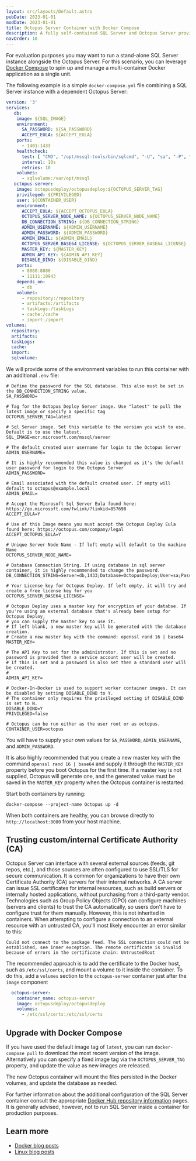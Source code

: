 ```yaml
---
layout: src/layouts/Default.astro
pubDate: 2023-01-01
modDate: 2023-01-01
title: Octopus Server Container with Docker Compose
description: A fully self-contained SQL Server and Octopus Server provisioned as Linux containers using Docker Compose.
navOrder: 10
---
```


For evaluation purposes you may want to run a stand-alone SQL Server instance alongside the Octopus Server. For this scenario, you can leverage [Docker Compose](https://docs.docker.com/compose/overview/) to spin up and manage a multi-container Docker application as a single unit.

The following example is a simple `docker-compose.yml` file combining a SQL Server instance with a dependent Octopus Server:

```yaml
version: '3'
services:
   db:
    image: ${SQL_IMAGE}
    environment:
      SA_PASSWORD: ${SA_PASSWORD}
      ACCEPT_EULA: ${ACCEPT_EULA}
    ports:
      - 1401:1433
    healthcheck:
      test: [ "CMD", "/opt/mssql-tools/bin/sqlcmd", "-U", "sa", "-P", "${SA_PASSWORD}", "-Q", "select 1"]
      interval: 10s
      retries: 10
    volumes:
      - sqlvolume:/var/opt/mssql
   octopus-server:
    image: octopusdeploy/octopusdeploy:${OCTOPUS_SERVER_TAG}
    privileged: ${PRIVILEGED}
    user: ${CONTAINER_USER}
    environment:
      ACCEPT_EULA: ${ACCEPT_OCTOPUS_EULA}
      OCTOPUS_SERVER_NODE_NAME: ${OCTOPUS_SERVER_NODE_NAME}
      DB_CONNECTION_STRING: ${DB_CONNECTION_STRING}
      ADMIN_USERNAME: ${ADMIN_USERNAME}
      ADMIN_PASSWORD: ${ADMIN_PASSWORD}
      ADMIN_EMAIL: ${ADMIN_EMAIL}
      OCTOPUS_SERVER_BASE64_LICENSE: ${OCTOPUS_SERVER_BASE64_LICENSE}
      MASTER_KEY: ${MASTER_KEY}
      ADMIN_API_KEY: ${ADMIN_API_KEY}
      DISABLE_DIND: ${DISABLE_DIND}
    ports:
      - 8080:8080
      - 11111:10943
    depends_on:
      - db
    volumes:
      - repository:/repository
      - artifacts:/artifacts
      - taskLogs:/taskLogs
      - cache:/cache
      - import:/import
volumes:
  repository:
  artifacts:
  taskLogs:
  cache:
  import:
  sqlvolume:
```

We will provide some of the environment variables to run this container with an additional `.env` file:

```
# Define the password for the SQL database. This also must be set in the DB_CONNECTION_STRING value.
SA_PASSWORD=

# Tag for the Octopus Deploy Server image. Use "latest" to pull the latest image or specify a specific tag
OCTOPUS_SERVER_TAG=latest

# Sql Server image. Set this variable to the version you wish to use. Default is to use the latest.
SQL_IMAGE=mcr.microsoft.com/mssql/server

# The default created user username for login to the Octopus Server
ADMIN_USERNAME=

# It is highly recommended this value is changed as it's the default user password for login to the Octopus Server
ADMIN_PASSWORD=

# Email associated with the default created user. If empty will default to octopus@example.local
ADMIN_EMAIL=

# Accept the Microsoft Sql Server Eula found here: https://go.microsoft.com/fwlink/?linkid=857698
ACCEPT_EULA=Y

# Use of this Image means you must accept the Octopus Deploy Eula found here: https://octopus.com/company/legal
ACCEPT_OCTOPUS_EULA=Y

# Unique Server Node Name - If left empty will default to the machine Name
OCTOPUS_SERVER_NODE_NAME=

# Database Connection String. If using database in sql server container, it is highly recommended to change the password.
DB_CONNECTION_STRING=Server=db,1433;Database=OctopusDeploy;User=sa;Password=THE_SA_PASSWORD_DEFINED_ABOVE

# Your License key for Octopus Deploy. If left empty, it will try and create a free license key for you
OCTOPUS_SERVER_BASE64_LICENSE=

# Octopus Deploy uses a master key for encryption of your databse. If you're using an external database that's already been setup for Octopus Deploy, 
# you can supply the master key to use it. 
# If left blank, a new master key will be generated with the database creation.
# Create a new master key with the command: openssl rand 16 | base64
MASTER_KEY=

# The API Key to set for the administrator. If this is set and no password is provided then a service account user will be created. 
# If this is set and a password is also set then a standard user will be created.
#
ADMIN_API_KEY=

# Docker-In-Docker is used to support worker container images. It can be disabled by setting DISABLE_DIND to Y.
# The container only requires the privileged setting if DISABLE_DIND is set to N.
DISABLE_DIND=Y
PRIVILEGED=false

# Octopus can be run either as the user root or as octopus.
CONTAINER_USER=octopus
```

You will have to supply your own values for `SA_PASSWORD`, `ADMIN_USERNAME`, and `ADMIN_PASSWORD`. 

It is also highly recommended that you create a new master key with the command `openssl rand 16 | base64` and supply it through the `MASTER_KEY` property before you boot Octopus for the first time. If a master key is not supplied, Octopus will generate one, and the generated value must be saved in the `MASTER_KEY` property when the Octopus container is restarted.

Start both containers by running:

```
docker-compose --project-name Octopus up -d
```

When both containers are healthy, you can browse directly to `http://localhost:8080` from your host machine.

## Trusting custom/internal Certificate Authority (CA)

Octopus Server can interface with several external sources (feeds, git repos, etc.), and those sources are often configured to use SSL/TLS for secure communication.  It is common for organizations to have their own Certificate Authority (CA) servers for their internal networks.  A CA server can issue SSL certificates for internal resources, such as build servers or internally hosted applications, without purchasing from a third-party vendor.  Technologies such as Group Policy Objects (GPO) can configure machines (servers and clients) to trust the CA automatically, so users don't have to configure trust for them manually. However, this is not inherited in containers.  When attempting to configure a connection to an external resource with an untrusted CA, you'll most likely encounter an error similar to this:

```
Could not connect to the package feed. The SSL connection could not be established, see inner exception. The remote certificate is invalid because of errors in the certificate chain: UntrustedRoot
```
 
The recommended approach is to add the certificate to the Docker host, such as `/etc/ssl/certs`, and mount a volume to it inside the container.  To do this, add a `volumes` section to  the `octopus-server` container just after the `image` component

```yaml
  octopus-server:
    container_name: octopus-server
    image: octopusdeploy/octopusdeploy
    volumes:
      - /etc/ssl/certs:/etc/ssl/certs
```

## Upgrade with Docker Compose

If you have used the default image tag of `latest`, you can run `docker-compose pull` to download the most recent version of the image. Alternatively you can specify a fixed image tag via the `OCTOPUS_SERVER_TAG` property, and update the value as new images are released.

The new Octopus container will mount the files persisted in the Docker volumes, and update the database as needed.

For further information about the additional configuration of the SQL Server container consult the appropriate [Docker Hub repository information](https://hub.docker.com/_/microsoft-mssql-server) pages. It is generally advised, however, not to run SQL Server inside a container for production purposes.

## Learn more

 - [Docker blog posts](http://octopus.com/blog/tag/docker)
 - [Linux blog posts](https://octopus.com/blog/tag/linux)
